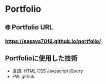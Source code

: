 # Portfolio

## 🌐 Portfolio URL
### **https://sasaya7016.github.io/portfolio/**

## Portfolioに使用した技術
* 言語:  HTML CSS Javascript jQuery
* FW:  github


